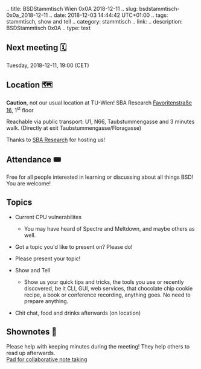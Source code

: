 .. title: BSDStammtisch Wien 0x0A 2018-12-11
.. slug: bsdstammtisch-0x0a_2018-12-11
.. date: 2018-12-03 14:44:42 UTC+01:00
.. tags: stammtisch, show and tell
.. category: stammtisch
.. link: 
.. description: BSDStammtisch 0x0A
.. type: text


## Next meeting 🗓
Tuesday, 2018-12-11, 19:00 (CET)

## Location 🗺
**Caution**, not our usual location at TU-Wien!
SBA Research [Favoritenstraße 16](https://www.openstreetmap.org/node/2984100905#map=16/48.1960/16.3703&layers=T), 1<sup>st</sup> floor  

Reachable via public transport: U1, N66, Taubstummengasse and 3 minutes walk. (Directly at exit Taubstummengasse/Floragasse)


Thanks to [SBA Research](https://www.sba-research.org/) for hosting us!


## Attendance 🎟
Free for all people interested in learning or discussing about all things BSD! You are welcome!


## Topics
- Current CPU vulnerabilites
    - You may have heard of Spectre and Meltdown, and maybe others as well.
- Got a topic you'd like to present on? Please do!

- Please present your topic!
- Show and Tell
	- Show us your quick tips and tricks, the tools you use or recently discovered, be it CLI, GUI, web services, that chocolate chip cookie recipe, a book or conference recording, anything goes. No need to prepare anything.
- Chit chat, food and drinks afterwards (on location)


## Shownotes 📝
Please help with keeping minutes during the meeting! They help others to read up afterwards.  
[Pad for collaborative note taking](https://pads.c3w.at/code/#/2/code/edit/hf1CCnocfiFc2zJ5yZ0eJzoY/)
